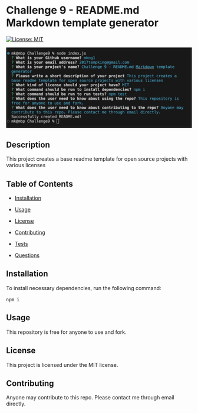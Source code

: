 # Challenge 9 - README.md Markdown template generator

[![License: MIT](https://img.shields.io/badge/License-MIT-yellow.svg)](https://opensource.org/licenses/MIT)

[![Watch the video](/screenshot.png)](/recording.mov)

## Description

This project creates a base readme template for open source projects with various licenses

## Table of Contents

* [Installation](#installation)

* [Usage](#usage)

* [License](#license)

* [Contributing](#contributing)

* [Tests](#tests)

* [Questions](#questions)

## Installation

To install necessary dependencies, run the following command:

```
npm i
```

## Usage

This repository is free for anyone to use and fork.

## License

This project is licensed under the MIT license.

## Contributing

Anyone may contribute to this repo. Please contact me through email directly.
